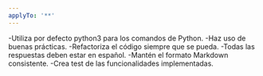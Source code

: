 ```yaml
---
applyTo: '**'
---
```

-Utiliza por defecto python3 para los comandos de Python.
-Haz uso de buenas prácticas.
-Refactoriza el código siempre que se pueda.
-Todas las respuestas deben estar en español.
-Mantén el formato Markdown consistente.
-Crea test de las funcionalidades implementadas. 
